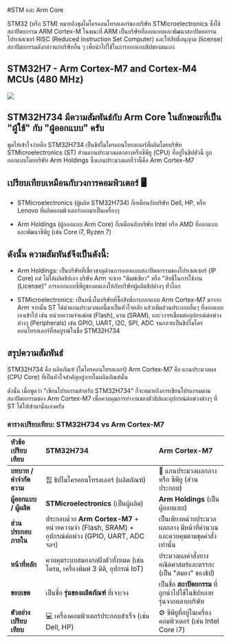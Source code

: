 #STM และ Arm Core

STM32 (หรือ STM) หมายถึงชุดไมโครคอนโทรลเลอร์ของบริษัท STMicroelectronics ซึ่งใช้สถาปัตยกรรม ARM Cortex-M ในขณะที่ ARM เป็นบริษัทที่ออกแบบและพัฒนาสถาปัตยกรรมโปรเซสเซอร์ RISC (Reduced Instruction Set Computer) และให้สิทธิ์อนุญาต (license) สถาปัตยกรรมดังกล่าวแก่บริษัทอื่น ๆ เพื่อนำไปใช้ในการออกแบบชิปของตนเอง

## STM32H7 - Arm Cortex-M7 and Cortex-M4 MCUs (480 MHz)

![](./images/product_portfolio_stm32h7_series_new.avif)

## STM32H734 มีความสัมพันธ์กับ Arm Core ในลักษณะที่เป็น "ผู้ใช้" กับ "ผู้ออกแบบ" ครับ

พูดให้เข้าใจง่ายคือ STM32H734 เป็นชิปไมโครคอนโทรลเลอร์ที่ผลิตโดยบริษัท STMicroelectronics (ST) ส่วนแกนประมวลผลกลางหรือซีพียู (CPU) ที่อยู่ในชิปตัวนี้ ถูกออกแบบโดยบริษัท Arm Holdings ซึ่งแกนประมวลผลที่ว่านี้คือ Arm Cortex-M7

## เปรียบเทียบเหมือนกับวงการคอมพิวเตอร์ 🖥️

- STMicroelectronics (ผู้ผลิต STM32H734) ก็เหมือนกับบริษัท Dell, HP, หรือ Lenovo ที่ผลิตคอมพิวเตอร์ออกมาเป็นเครื่องๆ

- Arm Holdings (ผู้ออกแบบ Arm Core) ก็เหมือนกับบริษัท Intel หรือ AMD ที่ออกแบบและพัฒนาซีพียู (เช่น Core i7, Ryzen 7)

## ดังนั้น ความสัมพันธ์จึงเป็นดังนี้:

- Arm Holdings: เป็นบริษัทที่เชี่ยวชาญด้านการออกแบบสถาปัตยกรรมของโปรเซสเซอร์ (IP Core) แต่ ไม่ได้ผลิตชิปเอง บริษัท Arm จะขาย "พิมพ์เขียว" หรือ "สิทธิ์ในการใช้งาน (License)" การออกแบบซีพียูของตนเองให้กับบริษัทผู้ผลิตชิปต่างๆ ทั่วโลก

- STMicroelectronics: เป็นหนึ่งในบริษัทที่ซื้อสิทธิ์การออกแบบ Arm Cortex-M7 มาจาก Arm จากนั้น ST ได้นำแกนประมวลผลนี้มาเป็นหัวใจหลัก แล้วเพิ่มส่วนประกอบอื่นๆ ที่ออกแบบเองเข้าไป เช่น หน่วยความจำแฟลช (Flash), แรม (SRAM), และวงจรเชื่อมต่ออุปกรณ์ต่อพ่วงต่างๆ (Peripherals) เช่น GPIO, UART, I2C, SPI, ADC จนกลายเป็นชิปไมโครคอนโทรลเลอร์ที่สมบูรณ์ในชื่อ STM32H734

## สรุปความสัมพันธ์
STM32H734 คือ ผลิตภัณฑ์ (ไมโครคอนโทรลเลอร์)
Arm Cortex-M7 คือ แกนประมวลผล (CPU Core) ที่เป็นหัวใจสำคัญอยู่ภายในผลิตภัณฑ์นั้น

ดังนั้น เมื่อพูดว่า "เขียนโปรแกรมสำหรับ STM32H734" ก็จะหมายถึงการเขียนโปรแกรมตามสถาปัตยกรรมของ Arm Cortex-M7 เพื่อควบคุมการทำงานของตัวชิปและอุปกรณ์ต่อพ่วงต่างๆ ที่ ST ได้ใส่เข้ามานั่นเองครับ

### ตารางเปรียบเทียบ: STM32H734 vs Arm Cortex-M7

| หัวข้อเปรียบเทียบ | STM32H734 | Arm Cortex-M7 |
| :--- | :--- | :--- |
| **บทบาท / คำจำกัดความ** | 칩 ชิปไมโครคอนโทรลเลอร์ (ผลิตภัณฑ์) | 🧠 แกนประมวลผลกลาง หรือ ซีพียู (ส่วนประกอบ) |
| **ผู้ออกแบบ / ผู้ผลิต** | **STMicroelectronics** (เป็นผู้ผลิต) | **Arm Holdings** (เป็นผู้ออกแบบ) |
| **ส่วนประกอบภายใน** | ประกอบด้วย **Arm Cortex-M7** + หน่วยความจำ (Flash, SRAM) + อุปกรณ์ต่อพ่วง (GPIO, UART, ADC ฯลฯ) | เป็นเพียงหน่วยประมวลผลกลาง มีหน้าที่คำนวณและควบคุมตามชุดคำสั่งเท่านั้น |
| **หน้าที่หลัก** | ควบคุมระบบสมองกลฝังตัวทั้งหมด (เช่น โดรน, เครื่องพิมพ์ 3 มิติ, อุปกรณ์ IoT) | ประมวลผลคำสั่งทางคณิตศาสตร์และตรรกะ (เป็น "สมอง" ของชิป) |
| **ขอบเขต** | เป็นชื่อ **รุ่นของผลิตภัณฑ์** ที่เจาะจง | เป็นชื่อ **สถาปัตยกรรม** ที่ถูกนำไปใช้ในชิปหลายรุ่นจากหลายบริษัท |
| **ตัวอย่างเปรียบเทียบ** | 💻 เครื่องคอมพิวเตอร์ประกอบสำเร็จ (เช่น Dell, HP) | ⚙️ ซีพียูที่อยู่ในเครื่องคอมพิวเตอร์ (เช่น Intel Core i7) |